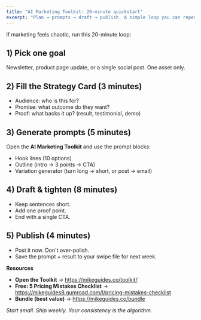 ```yaml
---
title: "AI Marketing Toolkit: 20-minute quickstart"
excerpt: "Plan → prompts → draft → publish. A simple loop you can repeat weekly."
---
```


If marketing feels chaotic, run this 20-minute loop:

## 1) Pick one goal
Newsletter, product page update, or a single social post. One asset only.

## 2) Fill the Strategy Card (3 minutes)
- Audience: who is this for?
- Promise: what outcome do they want?
- Proof: what backs it up? (result, testimonial, demo)

## 3) Generate prompts (5 minutes)
Open the **AI Marketing Toolkit** and use the prompt blocks:
- Hook lines (10 options)
- Outline (intro → 3 points → CTA)
- Variation generator (turn long → short, or post → email)

## 4) Draft & tighten (8 minutes)
- Keep sentences short.
- Add one proof point.
- End with a single CTA.

## 5) Publish (4 minutes)
- Post it now. Don't over-polish.
- Save the prompt + result to your swipe file for next week.

**Resources**
- **Open the Toolkit** → https://mikeguides.co/toolkit/
- **Free: 5 Pricing Mistakes Checklist** → https://mikeguides8.gumroad.com/l/pricing-mistakes-checklist
- **Bundle (best value)** → https://mikeguides.co/bundle

*Start small. Ship weekly. Your consistency is the algorithm.*
